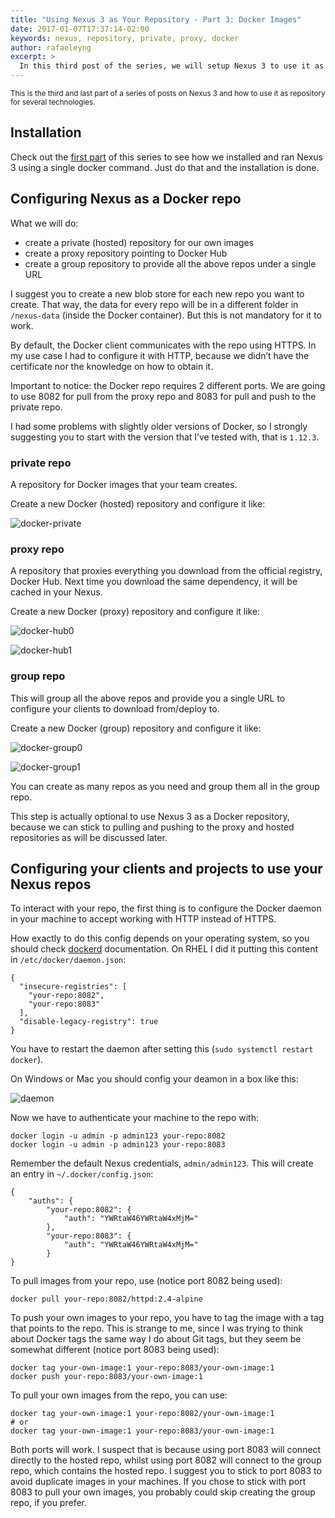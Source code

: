 ```yaml
---
title: "Using Nexus 3 as Your Repository - Part 3: Docker Images"
date: 2017-01-07T17:37:14-02:00
keywords: nexus, repository, private, proxy, docker
author: rafaeleyng
excerpt: >
  In this third post of the series, we will setup Nexus 3 to use it as Docker private registry and as a proxy to Docker Hub.
---
```


<p><small>
This is the third and last part of a series of posts on Nexus 3 and how to use it as repository for several technologies.
</small></p>

## Installation

Check out the [first part](http://codeheaven.io/using-nexus-3-as-your-repository-part-1-maven-artifacts/) of this series to see how we installed and ran Nexus 3 using a single docker command. Just do that and the installation is done.

## Configuring Nexus as a Docker repo

What we will do:
  - create a private (hosted) repository for our own images
  - create a proxy repository pointing to Docker Hub
  - create a group repository to provide all the above repos under a single URL

I suggest you to create a new blob store for each new repo you want to create. That way, the data for every repo will be in a different folder in `/nexus-data` (inside the Docker container). But this is not mandatory for it to work.

By default, the Docker client communicates with the repo using HTTPS. In my use case I had to configure it with HTTP, because we didn’t have the certificate nor the knowledge on how to obtain it.

Important to notice: the Docker repo requires 2 different ports. We are going to use 8082 for pull from the proxy repo and 8083 for pull and push to the private repo.

I had some problems with slightly older versions of Docker, so I strongly suggesting you to start with the version that I’ve tested with, that is `1.12.3`.

### private repo

A repository for Docker images that your team creates.

Create a new Docker (hosted) repository and configure it like:

![docker-private](https://cloud.githubusercontent.com/assets/4842605/21745036/25e11fc2-d509-11e6-85f6-6b6e016c174e.png)

### proxy repo

A repository that proxies everything you download from the official registry, Docker Hub. Next time you download the same dependency, it will be cached in your Nexus.

Create a new Docker (proxy) repository and configure it like:

![docker-hub0](https://cloud.githubusercontent.com/assets/4842605/21745035/25daf822-d509-11e6-892b-11f79943f96b.png)

![docker-hub1](https://cloud.githubusercontent.com/assets/4842605/21745034/25d9eebe-d509-11e6-9e28-fd7f63b4ae89.png)

### group repo

This will group all the above repos and provide you a single URL to configure your clients to download from/deploy to.

Create a new Docker (group) repository and configure it like:

![docker-group0](https://cloud.githubusercontent.com/assets/4842605/21745032/25a805de-d509-11e6-80c4-989500a2d579.png)

![docker-group1](https://cloud.githubusercontent.com/assets/4842605/21745033/25c7919c-d509-11e6-89d2-88d631f343ee.png)

You can create as many repos as you need and group them all in the group repo.

This step is actually optional to use Nexus 3 as a Docker repository, because we can stick to pulling and pushing to the proxy and hosted repositories as will be discussed later.

## Configuring your clients and projects to use your Nexus repos

To interact with your repo, the first thing is to configure the Docker daemon in your machine to accept working with HTTP instead of HTTPS.

How exactly to do this config depends on your operating system, so you should check [dockerd](https://docs.docker.com/engine/reference/commandline/dockerd/) documentation. On RHEL I did it putting this content in `/etc/docker/daemon.json`:

```
{
  "insecure-registries": [
    "your-repo:8082",
    "your-repo:8083"
  ],
  "disable-legacy-registry": true
}
```

You have to restart the daemon after setting this (`sudo systemctl restart docker`).

On Windows or Mac you should config your deamon in a box like this:

![daemon](https://cloud.githubusercontent.com/assets/4842605/21745349/f8af75b4-d510-11e6-8383-c3594b525ea4.png)

Now we have to authenticate your machine to the repo with:

```
docker login -u admin -p admin123 your-repo:8082
docker login -u admin -p admin123 your-repo:8083
```

Remember the default Nexus credentials, `admin/admin123`. This will create an entry in `~/.docker/config.json`:

```
{
	"auths": {
		"your-repo:8082": {
			"auth": "YWRtaW46YWRtaW4xMjM="
		},
		"your-repo:8083": {
			"auth": "YWRtaW46YWRtaW4xMjM="
		}
}
```

To pull images from your repo, use (notice port 8082 being used):

```
docker pull your-repo:8082/httpd:2.4-alpine
```

To push your own images to your repo, you have to tag the image with a tag that points to the repo. This is strange to me, since I was trying to think about Docker tags the same way I do about Git tags, but they seem be somewhat different (notice port 8083 being used):

```
docker tag your-own-image:1 your-repo:8083/your-own-image:1
docker push your-repo:8083/your-own-image:1
```

To pull your own images from the repo, you can use:

```
docker tag your-own-image:1 your-repo:8082/your-own-image:1
# or
docker tag your-own-image:1 your-repo:8083/your-own-image:1
```

Both ports will work. I suspect that is because using port 8083 will connect directly to the hosted repo, whilst using port 8082 will connect to the group repo, which contains the hosted repo. I suggest you to stick to port 8083 to avoid duplicate images in your machines. If you chose to stick with port 8083 to pull your own images, you probably could skip creating the group repo, if you prefer.
